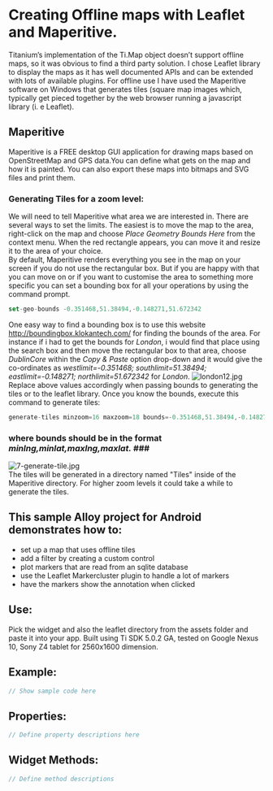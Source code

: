 # Creating Offline maps with Leaflet and Maperitive. #

Titanium’s implementation of the Ti.Map object doesn’t support offline maps, so it was obvious to find a third party solution. I chose Leaflet library to display the maps as it has well documented APIs and can be extended with lots of available plugins.
For offline use I have used the Maperitive software on Windows that generates tiles (square map images which, typically get pieced together by the web browser running a javascript library (i. e Leaflet).

## Maperitive ##
Maperitive is a FREE desktop GUI application for drawing maps based on OpenStreetMap and GPS data.You can define what gets on the map and how it is painted. You can also export these maps into bitmaps and SVG files and print them.
### Generating Tiles for a zoom level: ###
We will need to tell Maperitive what area we are interested in.
There are several ways to set the limits. The easiest is to move the map to the area, right-click on the map and choose *Place Geometry Bounds Here* from the context menu. When the red rectangle appears, you can move it and resize it to the area of your choice. 
<br/>By default, Maperitive renders everything you see in the map on your screen if you do not use the rectangular box. But if you are happy with that you can move on or if you want to customise the area to something more specific you can set a bounding box for all your operations by using the command prompt. 

```javascript
set-geo-bounds -0.351468,51.38494,-0.148271,51.672342
```
One easy way to find a bounding box is to use
this website  http://boundingbox.klokantech.com/ for finding the bounds of the area. For instance if i had to get the bounds for *London*, i would find that place using the search box and then move the rectangular box to that area, choose *DublinCore* within the *Copy & Paste* option drop-down and it would give  the  co-ordinates as *westlimit=-0.351468; southlimit=51.38494; eastlimit=-0.148271; northlimit=51.672342* for  *London*.
![london12.jpg](https://bitbucket.org/repo/84Xp6e/images/942432459-london12.jpg)
<br/> Replace above values accordingly when passing bounds to generating the tiles or to the leaflet library.
Once you know the bounds, execute this command to generate tiles:<br/>

```javascript
generate-tiles minzoom=16 maxzoom=18 bounds=-0.351468,51.38494,-0.148271,51.672342
```
### where bounds should be in the format *minlng,minlat,maxlng,maxlat.* ###<br/>
![7-generate-tile.jpg](https://bitbucket.org/repo/84Xp6e/images/2716012887-7-generate-tile.jpg)<br/>
The tiles will be generated in a directory named "Tiles" inside of the Maperitive directory. For higher zoom levels it could take a while to generate the tiles.

## This sample Alloy project for Android demonstrates how to: ##
*  set up a map that uses offline tiles 
*  add a filter by creating a custom control
*  plot markers that are read from an sqlite database
*  use the Leaflet Markercluster plugin to handle a lot of markers
*  have the markers show the annotation when clicked

## Use: ##
Pick the widget and also the leaflet directory from the assets folder and paste it into your app. Built using Ti SDK 5.0.2 GA, tested on Google Nexus 10, Sony Z4 tablet for 2560x1600 dimension.

## Example: ##
```javascript
// Show sample code here
```
## Properties: ##
```javascript
// Define property descriptions here
```
## Widget Methods: ##
```javascript
// Define method descriptions
```